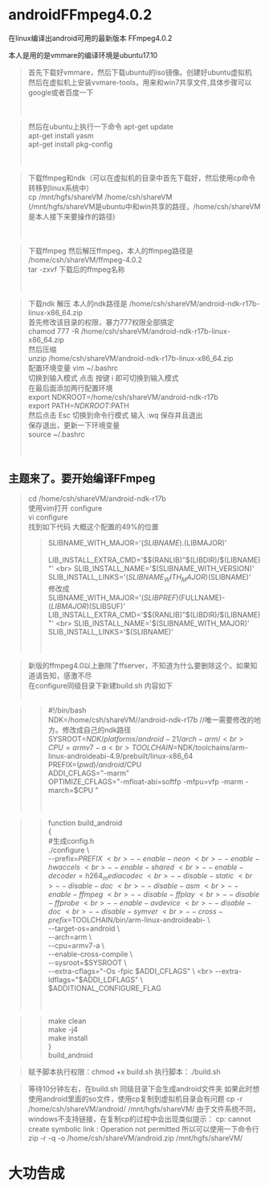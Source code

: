 # androidFFmpeg4.0.2
在linux编译出android可用的最新版本 FFmpeg4.0.2

本人是用的是vmmare的编译环境是ubuntu17.10 
> 首先下载好vmmare，然后下载ubuntu的iso镜像。创建好ubuntu虚拟机<br>
> 然后在虚拟机上安装vvmare-tools，用来和win7共享文件,具体步骤可以google或者百度一下<br><br><br>

>然后在ubuntu上执行一下命令
> apt-get update <br>
> apt-get install yasm <br>
> apt-get install pkg-config<br><br><br>

> 下载ffmpeg和ndk（可以在虚拟机的目录中首先下载好，然后使用cp命令转移到linux系统中）<br>
> cp /mnt/hgfs/shareVM  /home/csh/shareVM <br>
> (/mnt/hgfs/shareVM是ubuntu中和win共享的路径，/home/csh/shareVM是本人接下来要操作的路径)<br><br><br>

> 下载ffmpeg   然后解压ffmpeg，本人的ffmpeg路径是  /home/csh/shareVM/ffmpeg-4.0.2<br>
> tar -zxvf 下载后的ffmpeg名称<br><br><br>

>  下载ndk 解压 本人的ndk路径是    /home/csh/shareVM/android-ndk-r17b-linux-x86_64.zip<br>
>  首先修改该目录的权限，暴力777权限全部搞定<br>
>  chamod 777 -R  /home/csh/shareVM/android-ndk-r17b-linux-x86_64.zip<br>
>  然后压缩<br>
>  unzip /home/csh/shareVM/android-ndk-r17b-linux-x86_64.zip<br>
>  配置环境变量 vim ~/.bashrc<br>
>  切换到输入模式  点击 按键 i 即可切换到输入模式 <br>
>  在最后面添加两行配置环境<br>
>  export NDKROOT=/home/csh/shareVM/android-ndk-r17b<br>
>  export PATH=$NDKROOT:$PATH<br>
>  然后点击 Esc 切换到命令行模式 输入 :wq  保存并且退出<br>
>  保存退出，更新一下环境变量   <br>
>  source ~/.bashrc  <br><br><br>

## 主题来了。要开始编译FFmpeg  <br>
>  cd /home/csh/shareVM/android-ndk-r17b  <br>
>  使用vim打开 configure  <br>
>  vi configure   <br>
>  找到如下代码  大概这个配置的49%的位置  <br>
>>  SLIBNAME_WITH_MAJOR='$(SLIBNAME).$(LIBMAJOR)'    <br>  
>>  LIB_INSTALL_EXTRA_CMD='$$(RANLIB)"$(LIBDIR)/$(LIBNAME)"'    <br>
>>  SLIB_INSTALL_NAME='$(SLIBNAME_WITH_VERSION)'    <br>
>>  SLIB_INSTALL_LINKS='$(SLIBNAME_WITH_MAJOR)$(SLIBNAME)'    <br>
> 修改成  <br>
>>  SLIBNAME_WITH_MAJOR='$(SLIBPREF)$(FULLNAME)-$(LIBMAJOR)$(SLIBSUF)'    <br>
>>  LIB_INSTALL_EXTRA_CMD='$$(RANLIB)"$(LIBDIR)/$(LIBNAME)"'    <br>
>>  SLIB_INSTALL_NAME='$(SLIBNAME_WITH_MAJOR)'    <br>
>>  SLIB_INSTALL_LINKS='$(SLIBNAME)'    <br>  <br>  <br>

> 新版的ffmpeg4.0以上删除了ffserver，不知道为什么要删除这个。如果知道请告知，感激不尽<br>
>  在configure同级目录下新建build.sh  内容如下  <br>  <br>


>>  #!/bin/bash  <br>
>>  NDK=/home/csh/shareVM//android-ndk-r17b  //唯一需要修改的地方。修改成自己的ndk路径<br>
>>  SYSROOT=$NDK/platforms/android-21/arch-arm/  <br>
>>  CPU=armv7-a  <br>
>>  TOOLCHAIN=$NDK/toolchains/arm-linux-androideabi-4.9/prebuilt/linux-x86_64  <br>
>>  PREFIX=$(pwd)/android/$CPU  <br>
>>  ADDI_CFLAGS="-marm"  <br>
>>  OPTIMIZE_CFLAGS="-mfloat-abi=softfp -mfpu=vfp -marm -march=$CPU "  <br>  <br>  <br>


>>  function build_android  <br>
>>  {  <br>
>>  #生成config.h  <br>
>>  ./configure \  <br>
>>  --prefix=$PREFIX \  <br>
>>  --enable-neon \  <br>
>>  --enable-hwaccels \  <br>
>>  --enable-shared \  <br>
>>  --enable-decoder=h264_mediacodec \  <br>
>>  --disable-static \  <br>
>>  --disable-doc \  <br>
>>  --disable-asm  \    <br>
>>  --enable-ffmpeg \  <br>
>>  --disable-ffplay \  <br>
>>  --disable-ffprobe \  <br>
>>  --enable-avdevice \  <br>
>>  --disable-doc \  <br>
>>  --disable-symver \  <br>
>>  --cross-prefix=$TOOLCHAIN/bin/arm-linux-androideabi- \  <br>
>>  --target-os=android \  <br>
>>  --arch=arm \  <br>
>>  --cpu=armv7-a \  <br>
>>  --enable-cross-compile \  <br>
>>  --sysroot=$SYSROOT \  <br>
>>  --extra-cflags="-Os -fpic $ADDI_CFLAGS" \  <br>
>>  --extra-ldflags="$ADDI_LDFLAGS" \  <br>
>>  $ADDITIONAL_CONFIGURE_FLAG  <br>  <br>  <br>


>>  make clean  <br>
>>  make -j4  <br>
>>  make install  <br>
>>  }  <br>
>>  build_android  <br>


>  赋予脚本执行权限：chmod +x build.sh 
>  执行脚本：./build.sh 

>  等待10分钟左右，在build.sh 同级目录下会生成android文件夹
>  如果此时想使用android里面的so文件，使用cp复制到虚拟机目录会有问题
>  cp -r /home/csh/shareVM/android/ /mnt/hgfs/shareVM/
>  由于文件系统不同，windows不支持链接，在复制cp的过程中会出现类似提示：
>    cp: cannot create symbolic link : Operation not permitted
>  所以可以使用一下命令行
>  zip -r -q -o /home/csh/shareVM/android.zip /mnt/hgfs/shareVM/

#  大功告成





